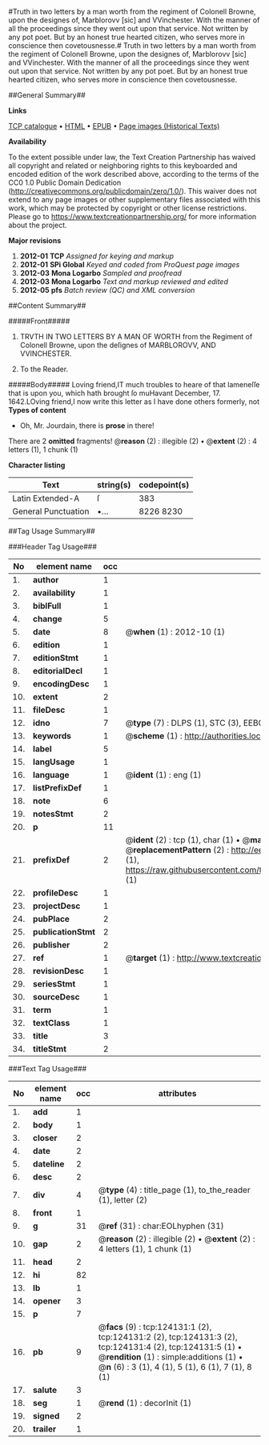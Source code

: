 #Truth in two letters by a man worth from the regiment of Colonell Browne, upon the designes of, Marblorovv [sic] and VVinchester. With the manner of all the proceedings since they went out upon that service. Not written by any pot poet. But by an honest true hearted citizen, who serves more in conscience then covetousnesse.#
Truth in two letters by a man worth from the regiment of Colonell Browne, upon the designes of, Marblorovv [sic] and VVinchester. With the manner of all the proceedings since they went out upon that service. Not written by any pot poet. But by an honest true hearted citizen, who serves more in conscience then covetousnesse.

##General Summary##

**Links**

[TCP catalogue](http://www.ota.ox.ac.uk/tcp/)  • 
[HTML](http://tei.it.ox.ac.uk/tcp/Texts-HTML/free/A90/A90046.html)  • 
[EPUB](http://tei.it.ox.ac.uk/tcp/Texts-EPUB/free/A90/A90046.epub) • 
[Page images (Historical Texts)](https://historicaltexts.jisc.ac.uk/eebo-99871715e)

**Availability**

To the extent possible under law, the Text Creation Partnership has waived all copyright and related or neighboring rights to this keyboarded and encoded edition of the work described above, according to the terms of the CC0 1.0 Public Domain Dedication (http://creativecommons.org/publicdomain/zero/1.0/). This waiver does not extend to any page images or other supplementary files associated with this work, which may be protected by copyright or other license restrictions. Please go to https://www.textcreationpartnership.org/ for more information about the project.

**Major revisions**

1. __2012-01__ __TCP__ *Assigned for keying and markup*
1. __2012-01__ __SPi Global__ *Keyed and coded from ProQuest page images*
1. __2012-03__ __Mona Logarbo__ *Sampled and proofread*
1. __2012-03__ __Mona Logarbo__ *Text and markup reviewed and edited*
1. __2012-05__ __pfs__ *Batch review (QC) and XML conversion*

##Content Summary##

#####Front#####

1. TRVTH IN TWO LETTERS BY A MAN OF WORTH from the Regiment of Colonell Browne, upon the deſignes of MARBLOROVV, AND VVINCHESTER.

1. To the Reader.

#####Body#####
Loving friend,IT much troubles to heare of that lameneſſe that is upon you, which hath brought ſo muHavant December, 17. 1642.LOving friend,I now write this letter as I have done others formerly, not 
**Types of content**

  * Oh, Mr. Jourdain, there is **prose** in there!

There are 2 **omitted** fragments! 
 @__reason__ (2) : illegible (2)  •  @__extent__ (2) : 4 letters (1), 1 chunk (1)

**Character listing**


|Text|string(s)|codepoint(s)|
|---|---|---|
|Latin Extended-A|ſ|383|
|General Punctuation|•…|8226 8230|

##Tag Usage Summary##

###Header Tag Usage###

|No|element name|occ|attributes|
|---|---|---|---|
|1.|__author__|1||
|2.|__availability__|1||
|3.|__biblFull__|1||
|4.|__change__|5||
|5.|__date__|8| @__when__ (1) : 2012-10 (1)|
|6.|__edition__|1||
|7.|__editionStmt__|1||
|8.|__editorialDecl__|1||
|9.|__encodingDesc__|1||
|10.|__extent__|2||
|11.|__fileDesc__|1||
|12.|__idno__|7| @__type__ (7) : DLPS (1), STC (3), EEBO-CITATION (1), PROQUEST (1), VID (1)|
|13.|__keywords__|1| @__scheme__ (1) : http://authorities.loc.gov/ (1)|
|14.|__label__|5||
|15.|__langUsage__|1||
|16.|__language__|1| @__ident__ (1) : eng (1)|
|17.|__listPrefixDef__|1||
|18.|__note__|6||
|19.|__notesStmt__|2||
|20.|__p__|11||
|21.|__prefixDef__|2| @__ident__ (2) : tcp (1), char (1)  •  @__matchPattern__ (2) : ([0-9\-]+):([0-9IVX]+) (1), (.+) (1)  •  @__replacementPattern__ (2) : http://eebo.chadwyck.com/downloadtiff?vid=$1&page=$2 (1), https://raw.githubusercontent.com/textcreationpartnership/Texts/master/tcpchars.xml#$1 (1)|
|22.|__profileDesc__|1||
|23.|__projectDesc__|1||
|24.|__pubPlace__|2||
|25.|__publicationStmt__|2||
|26.|__publisher__|2||
|27.|__ref__|1| @__target__ (1) : http://www.textcreationpartnership.org/docs/. (1)|
|28.|__revisionDesc__|1||
|29.|__seriesStmt__|1||
|30.|__sourceDesc__|1||
|31.|__term__|1||
|32.|__textClass__|1||
|33.|__title__|3||
|34.|__titleStmt__|2||


###Text Tag Usage###

|No|element name|occ|attributes|
|---|---|---|---|
|1.|__add__|1||
|2.|__body__|1||
|3.|__closer__|2||
|4.|__date__|2||
|5.|__dateline__|2||
|6.|__desc__|2||
|7.|__div__|4| @__type__ (4) : title_page (1), to_the_reader (1), letter (2)|
|8.|__front__|1||
|9.|__g__|31| @__ref__ (31) : char:EOLhyphen (31)|
|10.|__gap__|2| @__reason__ (2) : illegible (2)  •  @__extent__ (2) : 4 letters (1), 1 chunk (1)|
|11.|__head__|2||
|12.|__hi__|82||
|13.|__lb__|1||
|14.|__opener__|3||
|15.|__p__|7||
|16.|__pb__|9| @__facs__ (9) : tcp:124131:1 (2), tcp:124131:2 (2), tcp:124131:3 (2), tcp:124131:4 (2), tcp:124131:5 (1)  •  @__rendition__ (1) : simple:additions (1)  •  @__n__ (6) : 3 (1), 4 (1), 5 (1), 6 (1), 7 (1), 8 (1)|
|17.|__salute__|3||
|18.|__seg__|1| @__rend__ (1) : decorInit (1)|
|19.|__signed__|2||
|20.|__trailer__|1||
